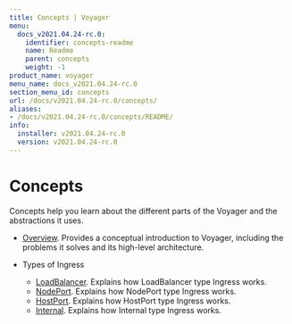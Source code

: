 ```yaml
---
title: Concepts | Voyager
menu:
  docs_v2021.04.24-rc.0:
    identifier: concepts-readme
    name: Readme
    parent: concepts
    weight: -1
product_name: voyager
menu_name: docs_v2021.04.24-rc.0
section_menu_id: concepts
url: /docs/v2021.04.24-rc.0/concepts/
aliases:
- /docs/v2021.04.24-rc.0/concepts/README/
info:
  installer: v2021.04.24-rc.0
  version: v2021.04.24-rc.0
---
```


# Concepts

Concepts help you learn about the different parts of the Voyager and the abstractions it uses.

- [Overview](/docs/v2021.04.24-rc.0/concepts/overview). Provides a conceptual introduction to Voyager, including the problems it solves and its high-level architecture.

- Types of Ingress
  - [LoadBalancer](/docs/v2021.04.24-rc.0/concepts/ingress-types/loadbalancer). Explains how LoadBalancer type Ingress works.
  - [NodePort](/docs/v2021.04.24-rc.0/concepts/ingress-types/nodeport). Explains how NodePort type Ingress works.
  - [HostPort](/docs/v2021.04.24-rc.0/concepts/ingress-types/hostport). Explains how HostPort type Ingress works.
  - [Internal](/docs/v2021.04.24-rc.0/concepts/ingress-types/internal). Explains how Internal type Ingress works.

